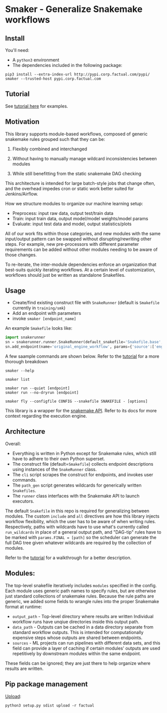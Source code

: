 # Smaker - Generalize Snakemake workflows

## Install
You'll need:
+ A `python3` environment
+ The dependencies included in the following package:
```
pip3 install --extra-index-url http://pypi.corp.factual.com/pypi/ smaker --trusted-host pypi.corp.factual.com
```

## Tutorial
See [tutorial here](examples/tutorial.md) for examples.

## Motivation
This library supports module-based workflows, composed of generic snakemake
rules grouped such that they can be:

1) Flexibly combined and interchanged

2) Without having to manually manage wildcard inconsistencies between
modules

3) While still benefitting from the static snakemake DAG checking

This architecture is intended for large batch-style jobs that 
change often, and the overhead impedes cron or static work
better suited for Jenkins/Airflow.

How we structure modules to organize our machine learning setup:

+ Preprocess: input raw data, output test/train data
+ Train: input train data, output model/model weights/model params
+ Evaluate: input test data and model, output statistics/plots

All of our work fits within those categories, and new
modules with the same input/output pattern can be swapped 
without disrupting/rewriting other steps. For example, new pre-processors with different 
parameter requirements can be added without other modules needing to be
aware of those changes.

To re-iterate, the inter-module dependencies enforce an organization that 
best-suits quickly iterating workflows. At a
certain level of customization, workflows should just be written 
as standalone Snakefiles.

## Usage

+ Create/find existing construct file with `SnakeRunner` (default is
    `Smakefile` currently in `training/smk`)
+ Add an endpoint with parameters
+ invoke `smaker [endpoint_name]`

An example `Smakefile` looks like:
```python
import snakerunner
sn = snakerunner.runner.SnakeRunner(default_snakefile='Snakefile.base', default_config='conf/original')
sn.add_endpoint(name='original_engine_workflow', params={'source':['engine']})
```

A few saample commands are shown below. Refer to the
[tutorial](examples/tutorial.md) for a more thorough breakdown
```
smaker --help

smaker list

smaker run --quiet [endpoint]
smaker run --no-dryrun [endpoint]

smaker fly --configfile CONFIG --snakefile SNAKEFILE - [options]

```

This library is a wrapper for the [snakemake
API](https://snakemake.readthedocs.io/en/stable/api_reference/snakemake.html). 
Refer to its docs for more context regarding the execution engine.


## Architecture

Overall:

+ Everything is written in Python except for Snakemake rules, which
    still have to adhere to their own Python superset.
+ The construct file (default=`Smakefile`) collects endpoint
    descriptions using instances of the `SnakeRunner` class.
+ The `cli` script scrapes the construct for endpoints, and invokes
    user commands.
+ The `path_gen` script generates wildcards for generically written
    `Snakefiles`.
+ The `runner` class interfaces with the Snakemake API to launch
    executors.

The default `Snakefile` in this repo is required for generalizing
between modules. The custom `include` and `all` directives are how this
library injects workflow flexibility, which the user has to be aware of
when writing rules. Respectively, paths with wildcards have to use
what's currently called `run_wildcards` in place of a general output
path, and "DAG-tip" rules have to be marked with `params.FINAL =
[path]` so the scheduler can generate the full DAG tree given whatever
wildcards are required by the collection of modules.

Refer to the [tutorial](examples/tutorial.md) for a walkthrough
for a better description.

## Modules:
The top-level snakefile iteratively includes `modules` specified in the config. 
Each module uses generic path names to specify rules, but are otherwise
just standard collections of snakemake rules. Because the rule paths are
generic, we added some fields to wrangle rules into the proper
Snakemake format at runtime:

+ `output_path` - Top-level directory where results are written
    Individual workflow runs have unqiue directories inside
    this output path.
+ `data_path` - Outputs can be cached in a data directory separate from 
    standard workflow outputs. This is intended for computationally expensive steps whose
    outputs are shared between endpoints.
+ `sources` - ML projects can run pipelines with different
    data sets, and this field can provide a layer of
    caching if certain modules' outputs are used repetitively by
    downstream modules within the same endpoint.

These fields can be ignored; they are just there to help
organize where results are written.

## Pip package management
[Upload](https://wiki.corp.factual.com/pages/viewpage.action?spaceKey=ENG&title=Factual+Internal+PyPi+Server):
```
python3 setup.py sdist upload -r factual
```

